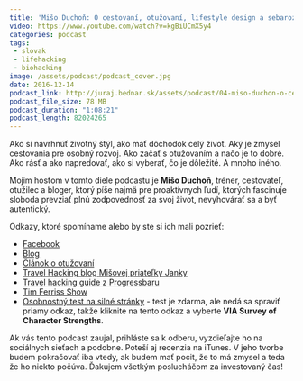 ```yaml
---
title: 'Mišo Duchoň: O cestovaní, otužovaní, lifestyle design a sebarozvoji'
video: https://www.youtube.com/watch?v=kgBiUCmX5y4
categories: podcast
tags:
 - slovak
 - lifehacking
 - biohacking
image: /assets/podcast/podcast_cover.jpg
date: 2016-12-14
podcast_link: http://juraj.bednar.sk/assets/podcast/04-miso-duchon-o-cestovani-otuzovani-lifestyle-design-a-sebarozvoji.mp3
podcast_file_size: 78 MB
podcast_duration: "1:08:21"
podcast_length: 82024265
---
```


Ako si navrhnúť životný štýl, ako mať dôchodok celý život. Aký je zmysel cestovania pre osobný rozvoj. Ako začať s otužovaním a načo je to dobré. Ako rásť a ako napredovať, ako si vyberať, čo je dôležité. A mnoho iného.

Mojim hosťom v tomto diele podcastu je **Mišo Duchoň**, tréner, cestovateľ, otužilec a bloger, ktorý píše najmä pre proaktívnych ľudí, ktorých fascinuje sloboda prevziať plnú zodpovednosť za svoj život, nevyhovárať sa a byť autentický.

<!--more-->

Odkazy, ktoré spomíname alebo by ste si ich mali pozrieť:

 * [Facebook](https://www.facebook.com/misoduchon)
 * [Blog](http://misoduchon.com/)
 * [Článok o otužovaní](http://www.misoduchon.com/ako-zacat-otuzovat-a-vydrzat-viac-chladu-ako-99-ostatnych-ludi/)
 * [Travel Hacking blog Mišovej priateľky Janky](http://travelhack.me/)
 * [Travel hacking guide z Progressbaru](https://www.progressbar.sk/blog/posts/travel-hacking-kniha-cestovatelskych-tipov-a-trikov)
 * [Tim Ferriss Show](http://fourhourworkweek.com/podcast/)
 * [Osobnostný test na silné stránky](https://www.authentichappiness.sas.upenn.edu/testcenter) - test je zdarma, ale nedá sa spraviť priamy odkaz, takže kliknite na tento odkaz a vyberte **VIA Survey of Character Strengths**.

 
Ak vás tento podcast zaujal, prihláste sa k odberu, vyzdieľajte ho na sociálnych sieťach a podobne. Poteší aj recenzia na iTunes. V jeho tvorbe budem pokračovať iba vtedy, ak budem mať pocit, že to má zmysel a teda že ho niekto počúva. Ďakujem všetkým poslucháčom za investovaný čas!

